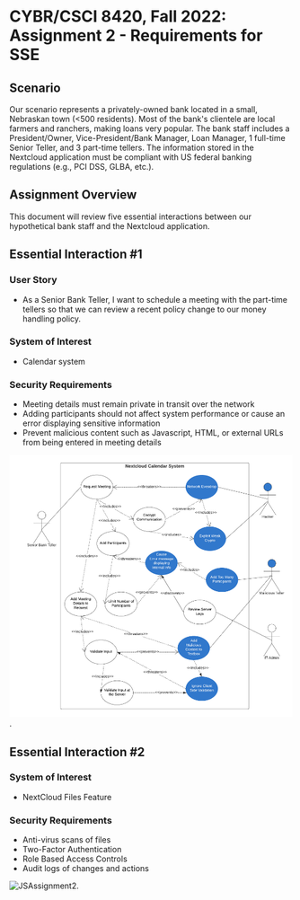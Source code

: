 # CYBR/CSCI 8420, Fall 2022: Assignment 2 - Requirements for SSE


Scenario
-
Our scenario represents a privately-owned bank located in a small, Nebraskan town (<500 residents). Most of the bank's clientele are local farmers and ranchers, making loans very popular. The bank staff includes a President/Owner, Vice-President/Bank Manager, Loan Manager, 1 full-time Senior Teller, and 3 part-time tellers. The information stored in the Nextcloud application must be compliant with US federal banking regulations (e.g., PCI DSS, GLBA, etc.).


Assignment Overview
-
This document will review five essential interactions between our hypothetical bank staff and the Nextcloud application.


Essential Interaction #1
-

### User Story

- As a Senior Bank Teller, I want to schedule a meeting with the part-time tellers so that we can review a recent policy change to our money handling policy.

### System of Interest

- Calendar system

### Security Requirements

- Meeting details must remain private in transit over the network
- Adding participants should not affect system performance or cause an error displaying sensitive information
- Prevent malicious content such as Javascript, HTML, or external URLs from being entered in meeting details  

![JSAssignment2](https://github.com/unosec/project/blob/main/images/JSAssignment2.png).

Essential Interaction #2
-

### System of Interest

- NextCloud Files Feature

### Security Requirements

- Anti-virus scans of files
- Two-Factor Authentication
- Role Based Access Controls 
- Audit logs of changes and actions

![JSAssignment2](https://github.com/unosec/project/blob/main/images/FileManagementMisUseCase.drawio.png.JPG).
